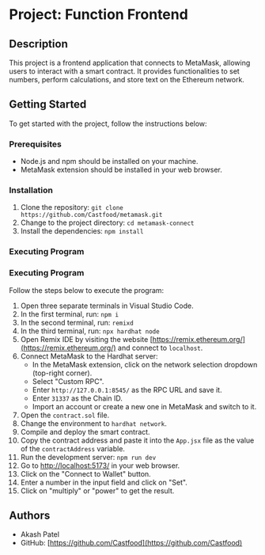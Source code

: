 # Project: Function Frontend

## Description

This project is a frontend application that connects to MetaMask, allowing users to interact with a smart contract. It provides functionalities to set numbers, perform calculations, and store text on the Ethereum network.

## Getting Started

To get started with the project, follow the instructions below:

### Prerequisites

- Node.js and npm should be installed on your machine.
- MetaMask extension should be installed in your web browser.

### Installation

1. Clone the repository: `git clone https://github.com/Castfood/metamask.git`
2. Change to the project directory: `cd metamask-connect`
3. Install the dependencies: `npm install`

### Executing Program

### Executing Program

Follow the steps below to execute the program:

1. Open three separate terminals in Visual Studio Code.
2. In the first terminal, run: `npm i`
3. In the second terminal, run: `remixd`
4. In the third terminal, run: `npx hardhat node`
5. Open Remix IDE by visiting the website [https://remix.ethereum.org/](https://remix.ethereum.org/) and connect to `localhost`.
6. Connect MetaMask to the Hardhat server:
   - In the MetaMask extension, click on the network selection dropdown (top-right corner).
   - Select "Custom RPC".
   - Enter `http://127.0.0.1:8545/` as the RPC URL and save it.
   - Enter `31337` as the Chain ID.
   - Import an account or create a new one in MetaMask and switch to it.
7. Open the `contract.sol` file.
8. Change the environment to `hardhat network`.
9. Compile and deploy the smart contract.
10. Copy the contract address and paste it into the `App.jsx` file as the value of the `contractAddress` variable.
11. Run the development server: `npm run dev`
12. Go to [http://localhost:5173/](http://localhost:5173/) in your web browser.
13. Click on the "Connect to Wallet" button.
14. Enter a number in the input field and click on "Set".
15. Click on "multiply" or "power" to get the result.

## Authors

- Akash Patel
- GitHub: [https://github.com/Castfood](https://github.com/Castfood)
